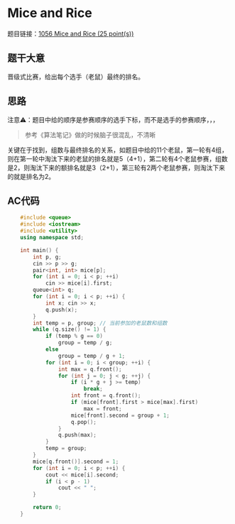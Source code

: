 # Mice and Rice

题目链接：[1056 Mice and Rice (25 point(s))](https://pintia.cn/problem-sets/994805342720868352/problems/994805419468242944)

## 题干大意

晋级式比赛，给出每个选手（老鼠）最终的排名。

## 思路

注意⚠️：题目中给的顺序是参赛顺序的选手下标，而不是选手的参赛顺序，，，

> 参考《算法笔记》做的时候脑子很混乱，不清晰

关键在于找到，组数与最终排名的关系，如题目中给的11个老鼠，第一轮有4组，则在第一轮中淘汰下来的老鼠的排名就是5（4+1），第二轮有4个老鼠参赛，组数是2，则淘汰下来的额排名就是3（2+1），第三轮有2两个老鼠参赛，则淘汰下来的就是排名为2。

## AC代码
```cpp
    #include <queue>
    #include <iostream>
    #include <utility>
    using namespace std;

    int main() {
        int p, g;
        cin >> p >> g;
        pair<int, int> mice[p];
        for (int i = 0; i < p; ++i)
            cin >> mice[i].first;
        queue<int> q;
        for (int i = 0; i < p; ++i) {
            int x; cin >> x;
            q.push(x);
        }
        int temp = p, group; // 当前参加的老鼠数和组数
        while (q.size() != 1) {
            if (temp % g == 0)
                group = temp / g;
            else
                group = temp / g + 1;
            for (int i = 0; i < group; ++i) {
                int max = q.front();
                for (int j = 0; j < g; ++j) {
                    if (i * g + j >= temp)
                        break;
                    int front = q.front();
                    if (mice[front].first > mice[max].first)
                        max = front;
                    mice[front].second = group + 1;
                    q.pop();
                }
                q.push(max);
            }
            temp = group;
        }
        mice[q.front()].second = 1;
        for (int i = 0; i < p; ++i) {
            cout << mice[i].second;
            if (i < p - 1)
                cout << " ";
        }

        return 0;
    }
```    
